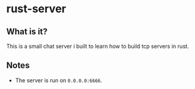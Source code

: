# rust-server
## What is it?
This is a small chat server i built to learn how to build tcp servers in rust.

## Notes
* The server is run on `0.0.0.0:6666`.